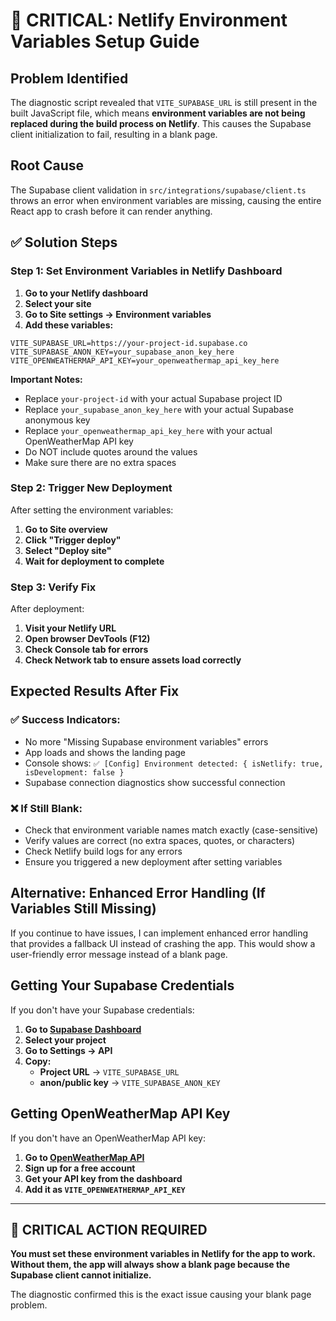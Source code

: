 # 🚨 CRITICAL: Netlify Environment Variables Setup Guide

## Problem Identified
The diagnostic script revealed that `VITE_SUPABASE_URL` is still present in the built JavaScript file, which means **environment variables are not being replaced during the build process on Netlify**. This causes the Supabase client initialization to fail, resulting in a blank page.

## Root Cause
The Supabase client validation in `src/integrations/supabase/client.ts` throws an error when environment variables are missing, causing the entire React app to crash before it can render anything.

## ✅ Solution Steps

### Step 1: Set Environment Variables in Netlify Dashboard

1. **Go to your Netlify dashboard**
2. **Select your site**
3. **Go to Site settings → Environment variables**
4. **Add these variables:**

```
VITE_SUPABASE_URL=https://your-project-id.supabase.co
VITE_SUPABASE_ANON_KEY=your_supabase_anon_key_here
VITE_OPENWEATHERMAP_API_KEY=your_openweathermap_api_key_here
```

**Important Notes:**
- Replace `your-project-id` with your actual Supabase project ID
- Replace `your_supabase_anon_key_here` with your actual Supabase anonymous key
- Replace `your_openweathermap_api_key_here` with your actual OpenWeatherMap API key
- Do NOT include quotes around the values
- Make sure there are no extra spaces

### Step 2: Trigger New Deployment

After setting the environment variables:

1. **Go to Site overview**
2. **Click "Trigger deploy"**
3. **Select "Deploy site"**
4. **Wait for deployment to complete**

### Step 3: Verify Fix

After deployment:

1. **Visit your Netlify URL**
2. **Open browser DevTools (F12)**
3. **Check Console tab for errors**
4. **Check Network tab to ensure assets load correctly**

## Expected Results After Fix

### ✅ Success Indicators:
- No more "Missing Supabase environment variables" errors
- App loads and shows the landing page
- Console shows: `✅ [Config] Environment detected: { isNetlify: true, isDevelopment: false }`
- Supabase connection diagnostics show successful connection

### ❌ If Still Blank:
- Check that environment variable names match exactly (case-sensitive)
- Verify values are correct (no extra spaces, quotes, or characters)
- Check Netlify build logs for any errors
- Ensure you triggered a new deployment after setting variables

## Alternative: Enhanced Error Handling (If Variables Still Missing)

If you continue to have issues, I can implement enhanced error handling that provides a fallback UI instead of crashing the app. This would show a user-friendly error message instead of a blank page.

## Getting Your Supabase Credentials

If you don't have your Supabase credentials:

1. **Go to [Supabase Dashboard](https://supabase.com/dashboard)**
2. **Select your project**
3. **Go to Settings → API**
4. **Copy:**
   - **Project URL** → `VITE_SUPABASE_URL`
   - **anon/public key** → `VITE_SUPABASE_ANON_KEY`

## Getting OpenWeatherMap API Key

If you don't have an OpenWeatherMap API key:

1. **Go to [OpenWeatherMap API](https://openweathermap.org/api)**
2. **Sign up for a free account**
3. **Get your API key from the dashboard**
4. **Add it as `VITE_OPENWEATHERMAP_API_KEY`**

---

## 🚨 CRITICAL ACTION REQUIRED

**You must set these environment variables in Netlify for the app to work. Without them, the app will always show a blank page because the Supabase client cannot initialize.**

The diagnostic confirmed this is the exact issue causing your blank page problem.
